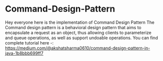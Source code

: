 # Command-Design-Pattern
Hey everyone here is the implementation of Command  Design Pattern 
The Command design pattern is a behavioral design pattern that aims to encapsulate
a request as an object, thus allowing clients to parameterize and queue operations, 
as well as support undoable operations.
You can find complete tutorial here -: https://medium.com/@akshatsharma0610/command-design-pattern-in-java-1b8bbb699ff7

